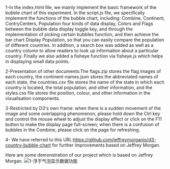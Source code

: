 1-In the index.html file, we mainly implement the basic framework of the bubble chart of this experiment. In the script.js file, we specifically implement the functions of the bubble chart, including: Combine, Continent, ContryCenters, Population four kinds of data display, Colors and Flags between the bubble data display toggle key, and through the implementation of picking certain bubbles function, and then achieve the bar chart Display Population, so that you can easily compare the population of different countries. In addition, a search box was added as well as a country column to allow readers to look up information about a particular country. Finally we also added a fisheye function via fisheye.js which helps in displaying small data points.

2-Presentation of other documents:The flags.zip stores the flag images of each country, the continent-names.json stores the abbreviated names of each state, the countries.csv file stores the name of the state in which each country is located, the total population, and other information, and the styles.css file stores the position, colour, and other information in the visualisation components.

3-Restricted by D3's own frame: when there is a sudden movement of the image and some overlapping phenomenon, please hold down the Ctrl key and control the mouse wheel to adjust the display effect or click on the F11 button to make the display page full-screen; when there is a confusion of bubbles in the Combine, please click on the page for refreshing.

4- We have referred to this URL:https://github.com/jeffreymorganio/d3-country-bubble-chart for further improvements based on Jeffrey Morgan.

Here are some demonstration of our project which is based on Jeffrey Morgan.
![1-浮于气泡显示数据功能](https://github.com/WEllin06/A-Bubble-Chart-With-Tremendous-Function-/assets/131169223/6bb2bc47-cf80-42b5-a5a2-576b9f739b3b)
